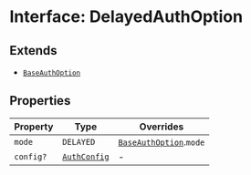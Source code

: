 # Interface: DelayedAuthOption

## Extends

- [`BaseAuthOption`](../../authentication-types/interfaces/base-auth-option.md)

## Properties

| Property | Type | Overrides |
| ------ | ------ | ------ |
| `mode` | `DELAYED` | [`BaseAuthOption`](../../authentication-types/interfaces/base-auth-option.md).`mode` |
| `config?` | [`AuthConfig`](../../authentication-types/interfaces/auth-config.md) | - |
